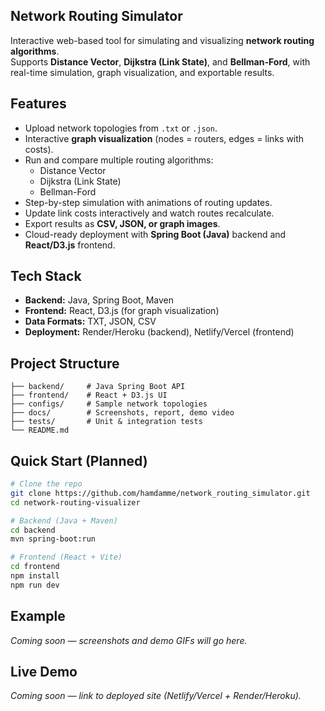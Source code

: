 ## Network Routing Simulator

Interactive web-based tool for simulating and visualizing **network routing algorithms**.  
Supports **Distance Vector**, **Dijkstra (Link State)**, and **Bellman-Ford**, with real-time simulation, graph visualization, and exportable results.

## Features
- Upload network topologies from `.txt` or `.json`.
- Interactive **graph visualization** (nodes = routers, edges = links with costs).
- Run and compare multiple routing algorithms:
  - Distance Vector
  - Dijkstra (Link State)
  - Bellman-Ford
- Step-by-step simulation with animations of routing updates.
- Update link costs interactively and watch routes recalculate.
- Export results as **CSV, JSON, or graph images**.
- Cloud-ready deployment with **Spring Boot (Java)** backend and **React/D3.js** frontend.

## Tech Stack
- **Backend:** Java, Spring Boot, Maven  
- **Frontend:** React, D3.js (for graph visualization)  
- **Data Formats:** TXT, JSON, CSV  
- **Deployment:** Render/Heroku (backend), Netlify/Vercel (frontend)  

## Project Structure
```
├── backend/     # Java Spring Boot API
├── frontend/    # React + D3.js UI
├── configs/     # Sample network topologies
├── docs/        # Screenshots, report, demo video
├── tests/       # Unit & integration tests
└── README.md
````

## Quick Start (Planned)
```bash
# Clone the repo
git clone https://github.com/hamdamme/network_routing_simulator.git
cd network-routing-visualizer

# Backend (Java + Maven)
cd backend
mvn spring-boot:run

# Frontend (React + Vite)
cd frontend
npm install
npm run dev
````

## Example

*Coming soon — screenshots and demo GIFs will go here.*

## Live Demo

*Coming soon — link to deployed site (Netlify/Vercel + Render/Heroku).*